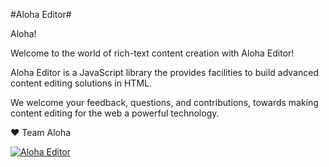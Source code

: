 #Aloha Editor#

Aloha!

Welcome to the world of rich-text content creation with Aloha Editor!

Aloha Editor is a JavaScript library the provides facilities to build advanced
content editing solutions in HTML.

We welcome your feedback, questions, and contributions, towards making content
editing for the web a powerful technology.

❤ Team Aloha

[![Aloha Editor](http://aloha-editor.org/contact-logo-howling-mad.png)](http://aloha-editor.org)

